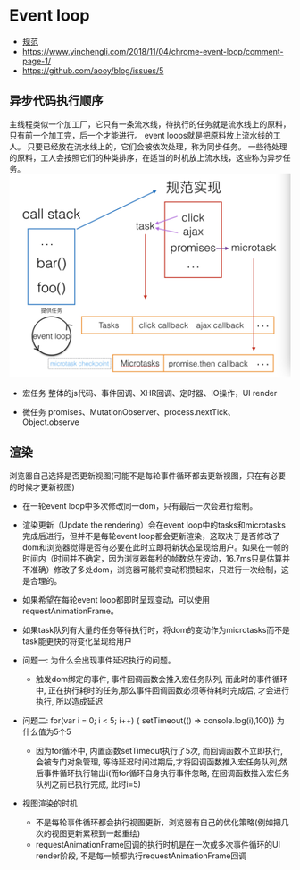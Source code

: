 # Event loop
* [规范](https://html.spec.whatwg.org/#event-loop)
* https://www.yinchengli.com/2018/11/04/chrome-event-loop/comment-page-1/
* https://github.com/aooy/blog/issues/5

## 异步代码执行顺序
主线程类似一个加工厂，它只有一条流水线，待执行的任务就是流水线上的原料，只有前一个加工完，后一个才能进行。
event loops就是把原料放上流水线的工人。
只要已经放在流水线上的，它们会被依次处理，称为同步任务。
一些待处理的原料，工人会按照它们的种类排序，在适当的时机放上流水线，这些称为异步任务。
![](../assets/event-loop-1.jpeg)

*  宏任务
整体的js代码、事件回调、XHR回调、定时器、IO操作，UI render

*  微任务
promises、MutationObserver、process.nextTick、Object.observe

## 渲染
浏览器自己选择是否更新视图(可能不是每轮事件循环都去更新视图，只在有必要的时候才更新视图)
* 在一轮event loop中多次修改同一dom，只有最后一次会进行绘制。
* 渲染更新（Update the rendering）会在event loop中的tasks和microtasks完成后进行，但并不是每轮event loop都会更新渲染，这取决于是否修改了dom和浏览器觉得是否有必要在此时立即将新状态呈现给用户。如果在一帧的时间内（时间并不确定，因为浏览器每秒的帧数总在波动，16.7ms只是估算并不准确）修改了多处dom，浏览器可能将变动积攒起来，只进行一次绘制，这是合理的。
* 如果希望在每轮event loop都即时呈现变动，可以使用requestAnimationFrame。
* 如果task队列有大量的任务等待执行时，将dom的变动作为microtasks而不是task能更快的将变化呈现给用户

* 问题一: 为什么会出现事件延迟执行的问题。
  * 触发dom绑定的事件, 事件回调函数会推入宏任务队列, 而此时的事件循环中, 正在执行耗时的任务,那么事件回调函数必须等待耗时完成后, 才会进行执行, 所以造成延迟

* 问题二: for(var i = 0; i < 5; i++) { setTimeout(() => console.log(i),100)} 为什么值为5个5
  * 因为for循环中, 内置函数setTimeout执行了5次, 而回调函数不立即执行, 会被专门对象管理, 等待延迟时间过期后,才将回调函数推入宏任务队列,然后事件循环执行输出i(而for循环自身执行事件忽略, 在回调函数推入宏任务队列之前已执行完成, 此时i=5)

* 视图渲染的时机
  * 不是每轮事件循环都会执行视图更新，浏览器有自己的优化策略(例如把几次的视图更新累积到一起重绘)
  * requestAnimationFrame回调的执行时机是在一次或多次事件循环的UI render阶段, 不是每一帧都执行requestAnimationFrame回调